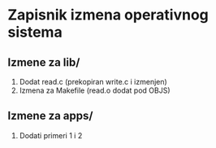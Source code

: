 # Zapisnik izmena operativnog sistema

## Izmene za lib/

1. Dodat read.c (prekopiran write.c i izmenjen)
2. Izmena za Makefile (read.o dodat pod OBJS)

## Izmene za apps/

1. Dodati primeri 1 i 2
